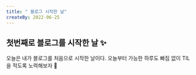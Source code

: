 ```yaml
---
title: " 블로그 시작한 날"
createBy: 2022-06-25
---
```



## 첫번째로 블로그를 시작한 날 ✨
오늘은 내가 블로그를 처음으로 시작한 날이다. 오늘부터 가능한 하루도 빠짐 없이 TIL을 적도록 노력해보자 📖


